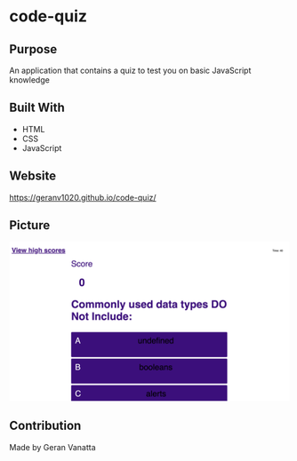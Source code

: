 # code-quiz
## Purpose
An application that contains a quiz to test you on basic JavaScript knowledge

## Built With
* HTML
* CSS
* JavaScript

## Website
https://geranv1020.github.io/code-quiz/

## Picture
![Image](./assets/code-quiz.png)

## Contribution
Made by Geran Vanatta